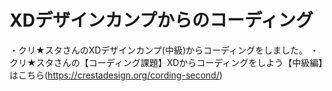# XDデザインカンプからのコーディング

・クリ★スタさんのXDデザインカンプ(中級)からコーディングをしました。
・クリ★スタさんの【コーディング課題】XDからコーディングをしよう【中級編】はこちら(https://crestadesign.org/cording-second/)
